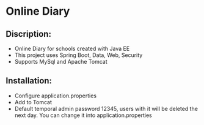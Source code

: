 # Online Diary

## Discription:
- Online Diary for schools created with Java EE
- This project uses Spring Boot, Data, Web, Security
- Supports MySql and Apache Tomcat

## Installation:
- Configure application.properties
- Add to Tomcat
- Default temporal admin password 12345, users with it will be deleted the next day. You can change it into application.properties
